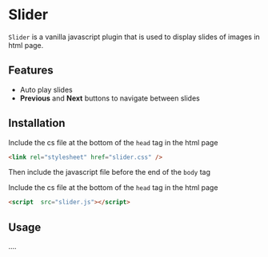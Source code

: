 # Slider
`Slider` is a vanilla javascript plugin that is used to display slides of images in html page.

## Features
 - Auto play slides 
- **Previous** and **Next** buttons to navigate between slides

## Installation

Include the cs file  at the bottom of the `head` tag in the html page 

```html
<link rel="stylesheet" href="slider.css" />
```

Then include the javascript file before the end of the `body` tag

Include the cs file  at the bottom of the `head` tag in the html page 

```html
<script  src="slider.js"></script>
```

## Usage
....
